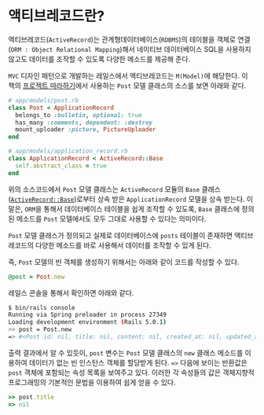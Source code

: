 # 액티브레코드란?

액티브레코드(`ActiveRecord`)는 관계형데이터베이스(`RDBMS`)의 테이블을 객체로 연결(`ORM : Object Relational Mapping`)해서 네이티브 데이터베이스 SQL을 사용하지 않고도 데이터를 조작할 수 있도록 다양한 메소드를 제공해 준다.

`MVC` 디자인 패턴으로 개발하는 레일스에서 액티브레코드는 `M(Model)`에 해당한다. 이 책의 [프로젝트 따라하기](/contents/walkthrough/start.md)에서 사용하는 `Post` 모델 클래스의 소스를 보면 아래와 같다.

```ruby
# app/models/post.rb
class Post < ApplicationRecord
  belongs_to :bulletin, optional: true
  has_many :comments, dependent: :destroy
  mount_uploader :picture, PictureUploader
end

# app/models/application_record.rb
class ApplicationRecord < ActiveRecord::Base
  self.abstract_class = true
end
```

위의 소스코드에서 `Post` 모델 클래스는 `ActiveRecord` 모듈의 `Base` 클래스([`ActiveRecord::Base`](http://api.rubyonrails.org/files/activerecord/README_rdoc.html))로부터 상속 받은 `ApplicationRecord` 모델을 상속 받는다. 이 말은, `ORM`을 통해서 데이터베이스 테이블을 쉽게 조작할 수 있도록, `Base` 클래스에  정의된 메소드를 `Post` 모델에서도 모두 그대로 사용할 수 있다는 의미이다.

`Post` 모델 클래스가 정의되고 실제로 데이터베이스에 `posts` 테이블이 존재하면 액티브레코드의 다양한 메소드를 바로 사용해서 데이터를 조작할 수 있게 된다.

즉, `Post` 모델의 빈 객체를 생성하기 위해서는 아래와 같이 코드를 작성할 수 있다.

```ruby
@post = Post.new
```

레일스 콘솔을 통해서 확인하면 아래와 같다.

```bash
$ bin/rails console
Running via Spring preloader in process 27349
Loading development environment (Rails 5.0.1)
>> post = Post.new
=> #<Post id: nil, title: nil, content: nil, created_at: nil, updated_at: nil, bulletin_id: nil, picture: nil>
```

출력 결과에서 알 수 있듯이, `post` 변수는 `Post` 모델 클래스의 `new` 클래스 메소드를 이용하여 데이터가 없는 빈 인스턴스 객체를 할당받게 된다. `=>` 다음에 보이는 반환값은 `post` 객체에 포함되는 속성 목록을 보여주고 있다. 이러한 각 속성들의 값은 객체지향적 프로그래밍의 기본적인 문법을 이용하여 쉽게 얻을 수 있다.

```ruby
>> post.title
=> nil
```









